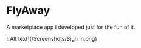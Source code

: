 # FlyAway
A marketplace app I developed just for the fun of it.

![Alt text](/Screenshots/Sign In.png)
